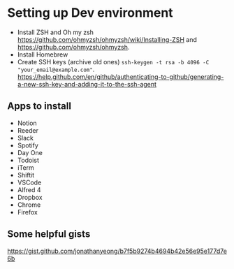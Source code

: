 # Setting up Dev environment

* Install ZSH and Oh my zsh https://github.com/ohmyzsh/ohmyzsh/wiki/Installing-ZSH and https://github.com/ohmyzsh/ohmyzsh.
* Install Homebrew
* Create SSH keys (archive old ones) `ssh-keygen -t rsa -b 4096 -C "your_email@example.com"`. https://help.github.com/en/github/authenticating-to-github/generating-a-new-ssh-key-and-adding-it-to-the-ssh-agent

## Apps to install
- Notion
- Reeder
- Slack
- Spotify
- Day One
- Todoist
- iTerm
- Shiftit
- VSCode
- Alfred 4
- Dropbox
- Chrome
- Firefox

## Some helpful gists
https://gist.github.com/jonathanyeong/b7f5b9274b4694b42e56e95e177d7e6b
